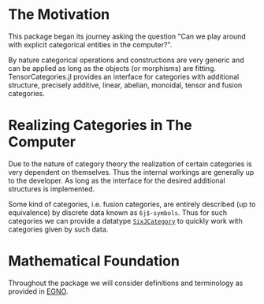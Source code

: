 # The Motivation 

This package began its journey asking the question "Can we play around 
with explicit categorical entities in the computer?".

By nature categorical operations and constructions are very generic and 
can be applied as long as the objects (or morphisms) are fitting. 
TensorCategories.jl provides an interface for categories with additional 
structure, precisely additive, linear, abelian, monoidal, tensor and 
fusion categories.

# Realizing Categories in The Computer

Due to the nature of category theory the realization of certain categories 
is very dependent on themselves. Thus the internal workings are generally 
up to the developer. As long as the interface for the desired additional
structures is implemented. 

Some kind of categories, i.e. fusion categories, are entirely described
(up to equivalence) by discrete data known as ``6j$-symbols``. Thus 
for such categories we can provide a datatype [`SixJCategory`](../SixJCategories/SixJCategories.md) 
to quickly work with categories given by such data.

# Mathematical Foundation

Throughout the package we will consider definitions and terminology as
provided in [EGNO](@cite).